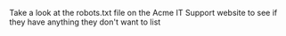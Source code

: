 
Take a look at the robots.txt file on the Acme IT Support website to see if they have anything they don't want to list